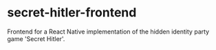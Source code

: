 # secret-hitler-frontend
Frontend for a React Native implementation of the hidden identity party game 'Secret Hitler'.
